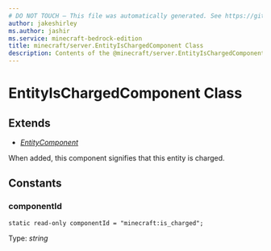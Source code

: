 ```yaml
---
# DO NOT TOUCH — This file was automatically generated. See https://github.com/mojang/minecraftapidocsgenerator to modify descriptions, examples, etc.
author: jakeshirley
ms.author: jashir
ms.service: minecraft-bedrock-edition
title: minecraft/server.EntityIsChargedComponent Class
description: Contents of the @minecraft/server.EntityIsChargedComponent class.
---
```

# EntityIsChargedComponent Class

## Extends
- [*EntityComponent*](EntityComponent.md)

When added, this component signifies that this entity is charged.

## Constants

### **componentId**
`static read-only componentId = "minecraft:is_charged";`

Type: *string*
